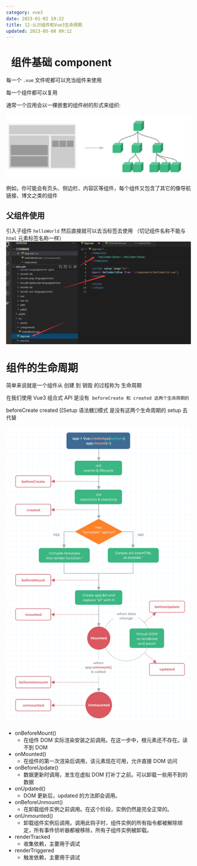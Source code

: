 ```yaml
---
category: vue3
date: 2023-01-02 19:22
title: 12-认识组件和Vue3生命周期
updated: 2023-05-08 09:12
---
```


#   组件基础 component

每一个 `.vue` 文件呢都可以充当组件来使用

每一个组件都可以复用

通常一个应用会以一棵嵌套的组件树的形式来组织:

![](./_images/image-2023-01-02_19-23-40-680-12-认识组件和Vue3生命周期.png)

例如，你可能会有页头、侧边栏、内容区等组件，每个组件又包含了其它的像导航链接、博文之类的组件

## 父组件使用

引入子组件 `helloWorld` 然后直接就可以去当标签去使用 （切记组件名称不能与 `html` 元素标签名称一样）
![](./_images/image-2023-01-02_19-25-14-252-12-认识组件和Vue3生命周期.png)

# 组件的生命周期

简单来说就是一个组件从 创建 到 销毁 的过程称为 生命周期

在我们使用 Vue3 组合式 API 是没有  `beforeCreate 和 created 这两个生命周期的`

beforeCreate created [[Setup 语法糖]]模式 是没有这两个生命周期的 setup 去代替

![](./_images/image-2023-01-02_19-50-44-037-12-认识组件和Vue3生命周期.png)

-   onBeforeMount()
    -   在组件 DOM 实际渲染安装之前调用。在这一步中，根元素还不存在。读不到 DOM
-   onMounted()
    -   在组件的第一次渲染后调用，该元素现在可用，允许直接 DOM 访问
-   onBeforeUpdate()
    -   数据更新时调用，发生在虚拟 DOM 打补丁之前。可以卸载一些用不到的数据
-   onUpdated()
    -   DOM 更新后，updated 的方法即会调用。
-   onBeforeUnmount()
    -   在卸载组件实例之前调用。在这个阶段，实例仍然是完全正常的。
-   onUnmounted()
    -   卸载组件实例后调用。调用此钩子时，组件实例的所有指令都被解除绑定，所有事件侦听器都被移除，所有子组件实例被卸载。
-   renderTracked
    -   收集依赖，主要用于调试
-   renderTriggered
    -   触发依赖，主要用于调试